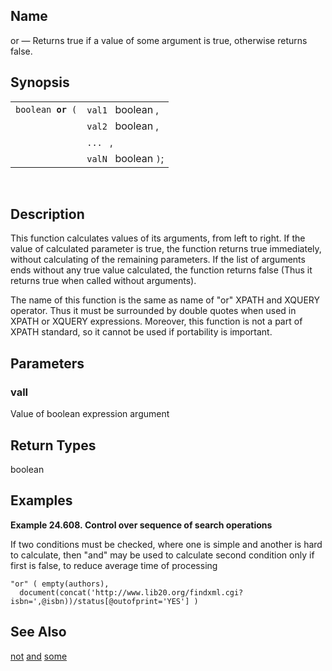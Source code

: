 <div>

<div>

</div>

<div>

## Name

or — Returns true if a value of some argument is true, otherwise returns
false.

</div>

<div>

## Synopsis

<div>

|                        |                      |
|------------------------|----------------------|
| `boolean `**`or`**` (` | `val1 ` boolean ,    |
|                        | `val2 ` boolean ,    |
|                        | `... ` ,             |
|                        | `valN ` boolean `)`; |

<div>

 

</div>

</div>

</div>

<div>

## Description

This function calculates values of its arguments, from left to right. If
the value of calculated parameter is true, the function returns true
immediately, without calculating of the remaining parameters. If the
list of arguments ends without any true value calculated, the function
returns false (Thus it returns true when called without arguments).

The name of this function is the same as name of "or" XPATH and XQUERY
operator. Thus it must be surrounded by double quotes when used in XPATH
or XQUERY expressions. Moreover, this function is not a part of XPATH
standard, so it cannot be used if portability is important.

</div>

<div>

## Parameters

<div>

### valI

Value of boolean expression argument

</div>

</div>

<div>

## Return Types

boolean

</div>

<div>

## Examples

<div>

**Example 24.608. Control over sequence of search operations**

<div>

If two conditions must be checked, where one is simple and another is
hard to calculate, then "and" may be used to calculate second condition
only if first is false, to reduce average time of processing

``` screen
"or" ( empty(authors),
  document(concat('http://www.lib20.org/findxml.cgi?isbn=',@isbn))/status[@outofprint='YES'] )
```

</div>

</div>

  

</div>

<div>

## See Also

<a href="xpf_not.html" class="link" title="not">not</a>
<a href="xpf_and.html" class="link" title="and">and</a>
<a href="xpf_some.html" class="link" title="some">some</a>

</div>

</div>

